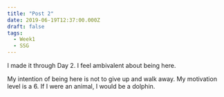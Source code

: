```yaml
---
title: "Post 2"
date: 2019-06-19T12:37:00.000Z
draft: false
tags:
  - Week1
  - SSG
---
```

I made it through Day 2.  I feel ambivalent about being here.

My intention of being here is not to give up and walk away.
My motivation level is a 6.
If I were an animal, I would be a dolphin.
